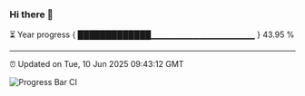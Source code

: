 ### Hi there 👋

⏳ Year progress { █████████████▁▁▁▁▁▁▁▁▁▁▁▁▁▁▁▁▁ } 43.95 %

---

⏰ Updated on Tue, 10 Jun 2025 09:43:12 GMT

![Progress Bar CI](https://github.com/IshwaranRudhara/GIT-ACTION/workflows/Progress%20Bar%20CI/badge.svg)
